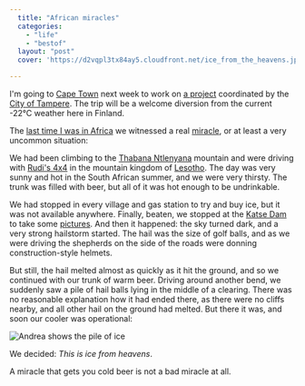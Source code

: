 ```yaml
---
  title: "African miracles"
  categories: 
    - "life"
    - "bestof"
  layout: "post"
  cover: 'https://d2vqpl3tx84ay5.cloudfront.net/ice_from_the_heavens.jpg'

---
```

I'm going to [Cape Town][1] next week to work on [a project][2] coordinated by the [City of Tampere][3]. The trip will be a welcome diversion from the current -22°C weather here in Finland.

The [last time I was in Africa][4] we witnessed a real [miracle][5], or at least a very uncommon situation:

We had been climbing to the [Thabana Ntlenyana][6] mountain and were driving with [Rudi's 4x4][10] in the mountain kingdom of [Lesotho][7]. The day was very sunny and hot in the South African summer, and we were very thirsty. The trunk was filled with beer, but all of it was hot enough to be undrinkable.

We had stopped in every village and gas station to try and buy ice, but it was not available anywhere. Finally, beaten, we stopped at the [Katse Dam][8] to take some [pictures][9]. And then it happened: the sky turned dark, and a very strong hailstorm started. The hail was the size of golf balls, and as we were driving the shepherds on the side of the roads were donning construction-style helmets.

But still, the hail melted almost as quickly as it hit the ground, and so we continued with our trunk of warm beer. Driving around another bend, we suddenly saw a pile of hail balls lying in the middle of a clearing. There was no reasonable explanation how it had ended there, as there were no cliffs nearby, and all other hail on the ground had melted. But there it was, and soon our cooler was operational:

![Andrea shows the pile of ice](https://d2vqpl3tx84ay5.cloudfront.net/ice_from_the_heavens.jpg)

We decided: _This is ice from heavens_.

A miracle that gets you cold beer is not a bad miracle at all.

[1]: http://en.wikipedia.org/wiki/Cape_Town
[2]: http://www.idasa.org.za/
[3]: http://www.tampere.fi/
[4]: http://www.routamc.org/journal/glimpse-of-africa/
[5]: http://en.wikipedia.org/wiki/Miracle
[6]: http://en.wikipedia.org/wiki/Thabana_Ntlenyana
[7]: http://en.wikipedia.org/wiki/Lesotho
[8]: http://en.wikipedia.org/wiki/Katse_Dam
[9]: http://www.routamc.org/gallery/africa-2004/IMG_4242
[10]: http://www.routamc.org/gallery/africa-2004/IMG_4145
